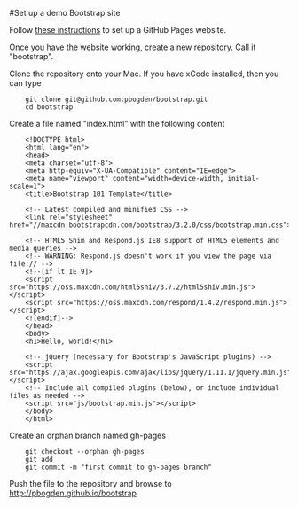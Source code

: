 
#Set up a demo Bootstrap site

Follow <a href="https://pages.github.com/">these instructions</a> to set up a GitHub Pages website.

Once you have the website working, create a new repository. Call it "bootstrap".

Clone the repository onto your Mac.  If you have xCode installed, then you can type

```
    git clone git@github.com:pbogden/bootstrap.git
    cd bootstrap
```

Create a file named "index.html" with the following content

```
    <!DOCTYPE html>
    <html lang="en">
    <head>
    <meta charset="utf-8">
    <meta http-equiv="X-UA-Compatible" content="IE=edge">
    <meta name="viewport" content="width=device-width, initial-scale=1">
    <title>Bootstrap 101 Template</title>
    
    <!-- Latest compiled and minified CSS -->
    <link rel="stylesheet" href="//maxcdn.bootstrapcdn.com/bootstrap/3.2.0/css/bootstrap.min.css">
   
    <!-- HTML5 Shim and Respond.js IE8 support of HTML5 elements and media queries -->
    <!-- WARNING: Respond.js doesn't work if you view the page via file:// -->
    <!--[if lt IE 9]>
    <script src="https://oss.maxcdn.com/html5shiv/3.7.2/html5shiv.min.js"></script>
    <script src="https://oss.maxcdn.com/respond/1.4.2/respond.min.js"></script>
    <![endif]-->
    </head>
    <body>
    <h1>Hello, world!</h1>
    
    <!-- jQuery (necessary for Bootstrap's JavaScript plugins) -->
    <script src="https://ajax.googleapis.com/ajax/libs/jquery/1.11.1/jquery.min.js"></script>
    <!-- Include all compiled plugins (below), or include individual files as needed -->
    <script src="js/bootstrap.min.js"></script>
    </body>
    </html>
```

Create an orphan branch named gh-pages

```
    git checkout --orphan gh-pages
    git add .
    git commit -m "first commit to gh-pages branch"
```
    
Push the file to the repository and browse to http://pbogden.github.io/bootstrap


